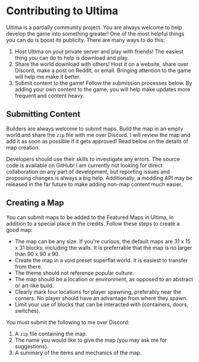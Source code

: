 # Contributing to Ultima

Ultima is a partially community project. You are always welcome to help develop the game into something greater! One of the most helpful things you can do is boost its publicity. There are many ways to do this:

1. Host Ultima on your private server and play with friends! The easiest thing you can do to help is download and play.
2. Share the world download with others! Host it on a website, share over Discord, make a post on Reddit, or email. Bringing attention to the game will help me make it better.
3. Submit content to the game! Follow the submission processes below. By adding your own content to the game, you will help make updates more frequent and content heavy.

## Submitting Content

Builders are always welcome to submit maps. Build the map in an empty world and share the `zip` file with me over Discord. I will review the map and add it as soon as possible if it gets approved! Read below on the details of map creation.

Developers should use their skills to investigate any errors. The source code is available on GitHub! I am currently not looking for direct collaboration on any part of development, but reporting issues and proposing changes is always a big help. Additionally, a modding API may be released in the far future to make adding non-map content much easier.

## Creating a Map

You can submit maps to be added to the Featured Maps in Ultima, in addition to a special place in the credits. Follow these steps to create a good map:

- The map can be any size. If you're curious, the default maps are 31 x 15 x 31 blocks, including the walls. It is preferrable that the map is no larger than 90 x 90 x 90.
- Create the map in a void preset superflat world. It is easiest to transfer from there.
- The theme should not reference popular culture.
- The map should be a location or environment, as opposed to an abstract or art-like build.
- Clearly mark four locations for player spawning, preferably near the corners. No player should have an advantage from where they spawn.
- Limit your use of blocks that can be interacted with (containers, doors, switches).

You must submit the following to me over Discord:

1. A `zip` file containing the map.
2. The name you would like to give the map (you may ask me for suggestions).
3. A summary of the items and mechanics of the map.
